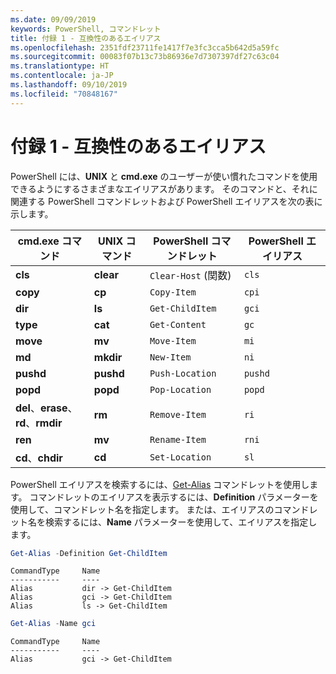 ```yaml
---
ms.date: 09/09/2019
keywords: PowerShell, コマンドレット
title: 付録 1 - 互換性のあるエイリアス
ms.openlocfilehash: 2351fdf23711fe1417f7e3fc3cca5b642d5a59fc
ms.sourcegitcommit: 00083f07b13c73b86936e7d7307397df27c63c04
ms.translationtype: HT
ms.contentlocale: ja-JP
ms.lasthandoff: 09/10/2019
ms.locfileid: "70848167"
---
```

# <a name="appendix-1---compatibility-aliases"></a>付録 1 - 互換性のあるエイリアス

PowerShell には、**UNIX** と **cmd.exe** のユーザーが使い慣れたコマンドを使用できるようにするさまざまなエイリアスがあります。
そのコマンドと、それに関連する PowerShell コマンドレットおよび PowerShell エイリアスを次の表に示します。

|cmd.exe コマンド|UNIX コマンド|PowerShell コマンドレット|PowerShell エイリアス|
|---------------|----------------|--------------|------------|
|**cls**|**clear**|`Clear-Host` (関数)|`cls`|
|**copy**|**cp**|`Copy-Item`|`cpi`|
|**dir**|**ls**|`Get-ChildItem`|`gci`|
|**type**|**cat**|`Get-Content`|`gc`|
|**move**|**mv**|`Move-Item`|`mi`|
|**md**|**mkdir**|`New-Item`|`ni`|
|**pushd**|**pushd**|`Push-Location`|`pushd`|
|**popd**|**popd**|`Pop-Location`|`popd`|
|**del**、**erase**、**rd**、**rmdir**|**rm**|`Remove-Item`|`ri`|
|**ren**|**mv**|`Rename-Item`|`rni`|
|**cd**、**chdir**|**cd**|`Set-Location`|`sl`|

PowerShell エイリアスを検索するには、[Get-Alias](/powershell/module/Microsoft.PowerShell.Utility/Get-Alias) コマンドレットを使用します。 コマンドレットのエイリアスを表示するには、**Definition** パラメーターを使用して、コマンドレット名を指定します。
または、エイリアスのコマンドレット名を検索するには、**Name** パラメーターを使用して、エイリアスを指定します。

```powershell
Get-Alias -Definition Get-ChildItem
```

```Output
CommandType     Name
-----------     ----
Alias           dir -> Get-ChildItem
Alias           gci -> Get-ChildItem
Alias           ls -> Get-ChildItem
```

```powershell
Get-Alias -Name gci
```

```Output
CommandType     Name
-----------     ----
Alias           gci -> Get-ChildItem
```
